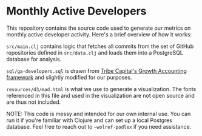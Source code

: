 # Monthly Active Developers

This repository contains the source code used to generate our metrics on monthly
active developer activity. Here's a brief overview of how it works:

`src/main.clj` contains logic that fetches all commits from the set of GitHub
repositories defined in `src/data.clj` and loads them into a PostgreSQL
database for analysis.

`sql/ga-developers.sql` is drawn from [Tribe Capital's Growth Accounting framework](https://tribecap.co/a-quantitative-approach-to-product-market-fit/) and slightly modified for our purposes.

`resources/d3/mad.html` is what we use to generate a visualization. The fonts
referenced in this file and used in the visualization are not open source and
are thus not included.

NOTE: This code is messy and intended for our own internal use. You can run it
if you're familiar with Clojure and can set up a local Postgres database. Feel
free to reach out to `~wolref-podlex` if you need assistance.

